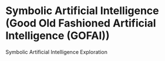 # Symbolic Artificial Intelligence (Good Old Fashioned Artificial Intelligence (GOFAI)) 
Symbolic Artificial Intelligence Exploration

